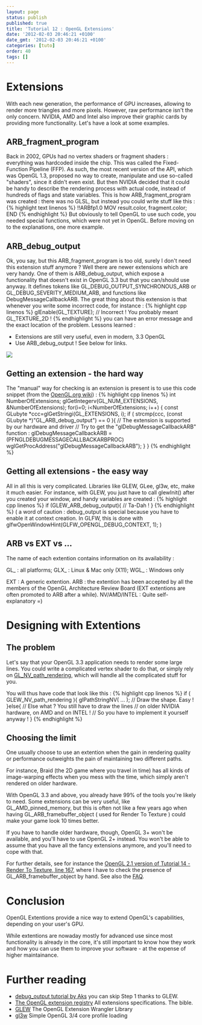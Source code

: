 ```yaml
---
layout: page
status: publish
published: true
title: 'Tutorial 12 : OpenGL Extensions'
date: '2012-02-03 20:46:21 +0100'
date_gmt: '2012-02-03 20:46:21 +0100'
categories: [tuto]
order: 40
tags: []
---
```


# Extensions

With each new generation, the performance of GPU increases, allowing to render more triangles and more pixels. However, raw performance isn't the only concern. NVIDIA, AMD and Intel also improve their graphic cards by providing more functionality. Let's have a look at some examples.

## ARB_fragment_program

Back in 2002, GPUs had no vertex shaders or fragment shaders : everything was hardcoded inside the chip. This was called the Fixed-Function Pipeline (FFP). As such, the most recent version of the API, which was OpenGL 1.3, proposed no way to create, manipulate and use so-called "shaders", since it didn't even exist. But then NVIDIA decided that it could be handy to describe the rendering process with actual code, instead of hundreds of flags and state variables. This is how ARB_fragment_program was created : there was no GLSL, but instead you could write stuff like this :
{% highlight text linenos %}
!!ARBfp1.0 MOV result.color, fragment.color; END
{% endhighlight %}
But obviously to tell OpenGL to use such code, you needed special functions, which were not yet in OpenGL. Before moving on to the explanations, one more example.

## ARB_debug_output

Ok, you say, but this ARB_fragment_program is too old, surely I don't need this extension stuff anymore ? Well there are newer extensions which are very handy. One of them is ARB_debug_output, which expose a functionality that doesn't exist in OpenGL 3.3 but that you can/should use anyway. It defines tokens like GL_DEBUG_OUTPUT_SYNCHRONOUS_ARB or GL_DEBUG_SEVERITY_MEDIUM_ARB, and functions like DebugMessageCallbackARB. The great thing about this extension is that whenever you write some incorrect code, for instance :
{% highlight cpp linenos %}
glEnable(GL_TEXTURE); // Incorrect ! You probably meant GL_TEXTURE_2D !
{% endhighlight %}
you can have an error message and the exact location of the problem. Lessons learned :

* Extensions are still very useful, even in modern, 3.3 OpenGL
* Use ARB_debug_output ! See below for links.

![]({{site.baseurl}}/assets/images/tuto-12-ogl-ext/breakpoint.png)


## Getting an extension - the hard way

The "manual" way for checking is an extension is present is to use this code snippet (from the [OpenGL.org wiki](http://www.opengl.org/wiki/GlGetString)) :
{% highlight cpp linenos %}
int NumberOfExtensions;
glGetIntegerv(GL_NUM_EXTENSIONS, &NumberOfExtensions);
for(i=0; i<NumberOfExtensions; i++) {
  const GLubyte *ccc=glGetStringi(GL_EXTENSIONS, i);
  if ( strcmp(ccc, (const GLubyte *)"GL_ARB_debug_output") == 0 ){
    // The extension is supported by our hardware and driver
    // Try to get the "glDebugMessageCallbackARB" function :
    glDebugMessageCallbackARB  = (PFNGLDEBUGMESSAGECALLBACKARBPROC) wglGetProcAddress("glDebugMessageCallbackARB");
  }
}
{% endhighlight %}

## Getting all extensions - the easy way

All in all this is very complicated. Libraries like GLEW, GLee, gl3w, etc, make it much easier. For instance, with GLEW, you just have to call glewInit() after you created your window, and handy variables are created :
{% highlight cpp linenos %}
if (GLEW_ARB_debug_output){ // Ta-Dah ! }
{% endhighlight %}
( a word of caution : debug_output is special because you have to enable it at context creation. In GLFW, this is done with glfwOpenWindowHint(GLFW_OPENGL_DEBUG_CONTEXT, 1); )

## ARB vs EXT vs ...

The name of each extention contains information on its availability :

GL_ : all platforms;
GLX_ : Linux & Mac only (X11);
WGL_ : Windows only

EXT : A generic extention.
ARB : the extention has been accepted by all the members of the OpenGL Architecture Review Board (EXT extentions are often promoted to ARB after a while).
NV/AMD/INTEL : Quite self-explanatory =)

# Designing with Extentions


## The problem

Let's say that your OpenGL 3.3 application needs to render some large lines. You could write a complicated vertex shader to do that, or simply rely on [GL_NV_path_rendering](http://www.opengl.org/registry/specs/NV/path_rendering.txt), which will handle all the complicated stuff for you.

You will thus have code that look like this :
{% highlight cpp linenos %}
if ( GLEW_NV_path_rendering ){
    glPathStringNV( ... ); // Draw the shape. Easy !
}else{
    // Else what ? You still have to draw the lines
    // on older NVIDIA hardware, on AMD and on INTEL !
    // So you have to implement it yourself anyway !
}
{% endhighlight %}

## Choosing the limit

One usually choose to use an extention when the gain in rendering quality or performance outweights the pain of maintaining two different paths.

For instance, Braid (the 2D game where you travel in time) has all kinds of image-warping effects when you mess with the time, which simply aren't rendered on older hardware.

With OpenGL 3.3 and above, you already have 99% of the tools you're likely to need. Some extensions can be very useful, like GL_AMD_pinned_memory, but this is often not like a few years ago when having GL_ARB_framebuffer_object ( used for Render To Texture ) could make your game look 10 times better.

If you have to handle older hardware, though, OpenGL 3+ won't be available, and you'll have to use OpenGL 2+ instead. You won't be able to assume that you have all the fancy extensions anymore, and you'll need to cope with that.

For further details, see for instance the [OpenGL 2.1 version of Tutorial  14 - Render To Texture, line 167](https://github.com/opengl-tutorials/ogl/blob/2.1_branch/tutorial14_render_to_texture/tutorial14.cpp#L167), where I have to check the presence of GL_ARB_framebuffer_object by hand. See also the [FAQ](http://www.opengl-tutorial.org/miscellaneous/faq/).

# Conclusion

OpenGL Extentions provide a nice way to extend OpenGL's capabilities, depending on your user's GPU.

While extentions are nowaday mostly for advanced use since most functionality is already in the core, it's still important to know how they work and how you can use them to improve your software - at the expense of higher maintainance.

# Further reading


* [debug_output tutorial by Aks](http://sites.google.com/site/opengltutorialsbyaks/introduction-to-opengl-4-1---tutorial-05 ) you can skip Step 1 thanks to GLEW.
* [The OpenGL extension registry](http://www.opengl.org/registry/) All extensions specifications. The bible.
* [GLEW](http://glew.sourceforge.net/) The OpenGL Extension Wrangler Library
* [gl3w](https://github.com/skaslev/gl3w) Simple OpenGL 3/4 core profile loading

